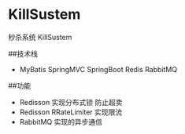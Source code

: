 # KillSustem
秒杀系统
KillSustem

##技术栈
   * MyBatis SpringMVC SpringBoot Redis RabbitMQ  

 ##功能
   * Redisson 实现分布式锁 防止超卖  
   * Redisson RRateLimiter 实现限流  
   * RabbitMQ 实现的异步通信   
